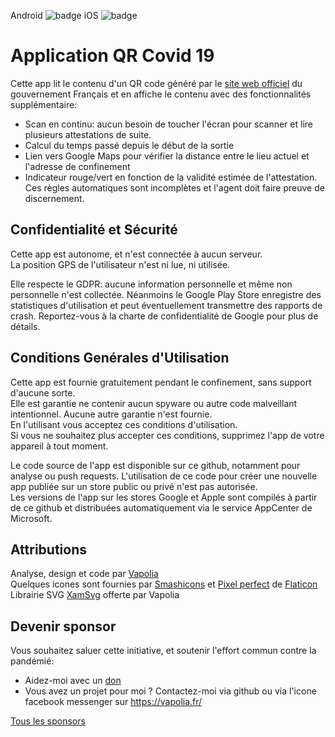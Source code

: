 Android ![badge](https://build.appcenter.ms/v0.1/apps/af296157-d790-40c7-a895-8406154e7f12/branches/master/badge) 
iOS ![badge](https://build.appcenter.ms/v0.1/apps/c54eb1df-b61b-43f4-b3a1-e7429f89d1a9/branches/master/badge)

# Application QR Covid 19

Cette app lit le contenu d'un QR code généré par le [site web officiel](https://media.interieur.gouv.fr/deplacement-covid-19/) du gouvernement Français et en affiche le contenu avec des fonctionnalités supplémentaire: 
* Scan en continu: aucun besoin de toucher l'écran pour scanner et lire plusieurs attestations de suite.
* Calcul du temps passé depuis le début de la sortie
* Lien vers Google Maps pour vérifier la distance entre le lieu actuel et l'adresse de confinement
* Indicateur rouge/vert en fonction de la validité estimée de l'attestation. Ces règles automatiques sont incomplètes et l'agent doit faire preuve de discernement.

## Confidentialité et Sécurité

Cette app est autonome, et n'est connectée à aucun serveur.  
La position GPS de l'utilisateur n'est ni lue, ni utilisée.  

Elle respecte le GDPR: aucune information personnelle et même non personnelle n'est collectée. Néanmoins le Google Play Store enregistre des statistiques d'utilisation et peut éventuellement transmettre des rapports de crash. Reportez-vous à la charte de confidentialité de Google pour plus de détails.

## Conditions Genérales d'Utilisation

Cette app est fournie gratuitement pendant le confinement, sans support d'aucune sorte.  
Elle est garantie ne contenir aucun spyware ou autre code malveillant intentionnel. Aucune autre garantie n'est fournie.  
En l'utilisant vous acceptez ces conditions d'utilisation.  
Si vous ne souhaitez plus accepter ces conditions, supprimez l'app de votre appareil à tout moment.

Le code source de l'app est disponible sur ce github, notamment pour analyse ou push requests. L'utilisation de ce code pour créer une nouvelle app publiée sur un store public ou privé n'est pas autorisée.  
Les versions de l'app sur les stores Google et Apple sont compilés à partir de ce github et distribuées automatiquement via le service AppCenter de Microsoft.

## Attributions

Analyse, design et code par [Vapolia](https://vapolia.fr)  
Quelques icones sont fournies par [Smashicons](https://www.flaticon.com/authors/smashicons) et [Pixel perfect](https://www.flaticon.com/authors/pixel-perfect) de [Flaticon](https://www.flaticon.com/)  
Librairie SVG [XamSvg](https://github.com/softlion/xamsvg-samples) offerte par Vapolia  

## Devenir sponsor

Vous souhaitez saluer cette initiative, et soutenir l'effort commun contre la pandémié: 
* Aidez-moi avec un [don](https://liberapay.com/softlion/donate)
* Vous avez un projet pour moi ? Contactez-moi via github ou via l'icone facebook messenger sur https://vapolia.fr/

[Tous les sponsors](https://github.com/softlion/qr19/tree/master/Sponsors)
